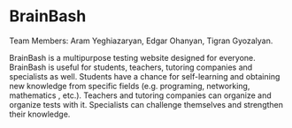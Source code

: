 # BrainBash
Team Members: Aram Yeghiazaryan, Edgar Ohanyan, Tigran Gyozalyan.

BrainBash is a multipurpose testing website designed for everyone. 
BrainBash is useful for students, teachers, tutoring companies and specialists as well. 
Students have a chance for self-learning and obtaining new knowledge from specific fields (e.g. programing, networking,  mathematics , etc.). 
Teachers and tutoring companies can organize and organize tests with it. 
Specialists can challenge themselves and strengthen their knowledge.
